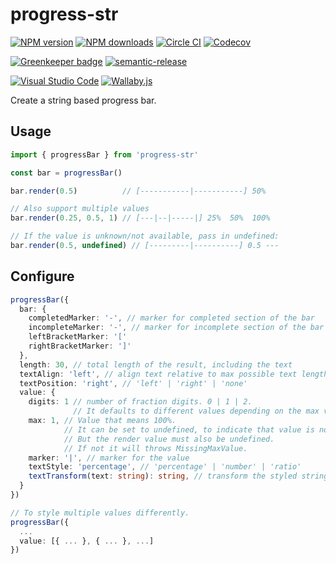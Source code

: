 # progress-str

[![NPM version][npm-image]][npm-url]
[![NPM downloads][downloads-image]][downloads-url]
[![Circle CI][circleci-image]][circleci-url]
[![Codecov][codecov-image]][codecov-url]

[![Greenkeeper badge][green-keeper-image]][green-keeper-url]
[![semantic-release][semantic-release-image]][semantic-release-url]

[![Visual Studio Code][vscode-image]][vscode-url]
[![Wallaby.js][wallaby-image]][wallaby-url]

Create a string based progress bar.

## Usage

```ts
import { progressBar } from 'progress-str'

const bar = progressBar()

bar.render(0.5)          // [-----------|-----------] 50%

// Also support multiple values
bar.render(0.25, 0.5, 1) // [---|--|-----|] 25%  50%  100%

// If the value is unknown/not available, pass in undefined:
bar.render(0.5, undefined) // [---------|----------] 0.5 ---
```

## Configure

```ts
progressBar({
  bar: {
    completedMarker: '-', // marker for completed section of the bar
    incompleteMarker: '-', // marker for incomplete section of the bar
    leftBracketMarker: '['
    rightBracketMarker: ']'
  },
  length: 30, // total length of the result, including the text
  textAlign: 'left', // align text relative to max possible text length of each entry.
  textPosition: 'right', // 'left' | 'right' | 'none'
  value: {
    digits: 1 // number of fraction digits. 0 | 1 | 2.
              // It defaults to different values depending on the max value.
    max: 1, // Value that means 100%.
            // It can be set to undefined, to indicate that value is not available.
            // But the render value must also be undefined.
            // If not it will throws MissingMaxValue.
    marker: '|', // marker for the value
    textStyle: 'percentage', // 'percentage' | 'number' | 'ratio'
    textTransform(text: string): string, // transform the styled string, can use this to color the text
  }
})

// To style multiple values differently.
progressBar({
  ...
  value: [{ ... }, { ... }, ...]
})
```

[circleci-image]: https://circleci.com/gh/unional/progress-str/tree/master.svg?style=shield
[circleci-url]: https://circleci.com/gh/unional/progress-str/tree/master
[codecov-image]: https://codecov.io/gh/unional/progress-str/branch/master/graph/badge.svg
[codecov-url]: https://codecov.io/gh/unional/progress-str
[downloads-image]: https://img.shields.io/npm/dm/progress-str.svg?style=flat
[downloads-url]: https://npmjs.org/package/progress-str
[green-keeper-image]:https://badges.greenkeeper.io/unional/progress-str.svg
[green-keeper-url]:https://greenkeeper.io/
[npm-image]: https://img.shields.io/npm/v/progress-str.svg?style=flat
[npm-url]: https://npmjs.org/package/progress-str
[semantic-release-image]:https://img.shields.io/badge/%20%20%F0%9F%93%A6%F0%9F%9A%80-semantic--release-e10079.svg
[semantic-release-url]:https://github.com/semantic-release/semantic-release
[vscode-image]: https://img.shields.io/badge/vscode-ready-green.svg
[vscode-url]: https://code.visualstudio.com/
[wallaby-image]: https://img.shields.io/badge/wallaby.js-configured-green.svg
[wallaby-url]: https://wallabyjs.com
